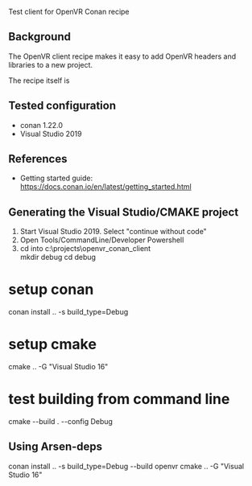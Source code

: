 Test client for OpenVR Conan recipe

## Background
The OpenVR client recipe makes it easy to add OpenVR headers and libraries to a new project.

The recipe itself is 

## Tested configuration
* conan 1.22.0
* Visual Studio 2019 

## References 
* Getting started guide: https://docs.conan.io/en/latest/getting_started.html


## Generating the Visual Studio/CMAKE project
1. Start Visual Studio 2019. Select "continue without code"
2. Open Tools/CommandLine/Developer Powershell
3. cd into c:\projects\openvr_conan_client  
mkdir debug
cd debug
# setup conan
conan install .. -s build_type=Debug
# setup cmake
cmake .. -G "Visual Studio 16" 
# test building from command line
cmake --build . --config Debug


## Using Arsen-deps
conan install .. -s build_type=Debug --build openvr
cmake .. -G "Visual Studio 16" 

 

